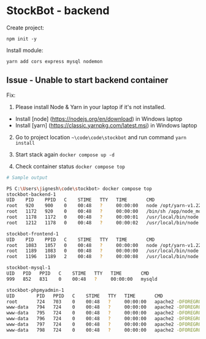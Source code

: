 # StockBot - backend

Create project:

`npm init -y`

Install module:

`yarn add cors express mysql nodemon`

## Issue - Unable to start backend container
Fix:

1. Please install Node & Yarn in your laptop if it's not installed.

- Install [node] (https://nodejs.org/en/download) in Windows laptop
- Install [yarn] (https://classic.yarnpkg.com/latest.msi) in Windows laptop

2. Go to project location `~\code\code\stockbot` and run command `yarn install`

3. Start stack again `docker compose up -d`

4. Check container status `docker compose top`

```bash
# Sample output 

PS C:\Users\jignesh\code\stockbot> docker compose top
stockbot-backend-1
UID    PID    PPID   C    STIME   TTY   TIME       CMD
root   920    900    0    00:48   ?     00:00:00   node /opt/yarn-v1.22.5/bin/yarn.js start
root   1172   920    0    00:48   ?     00:00:00   /bin/sh /app/node_modules/.bin/nodemon index.js
root   1178   1172   0    00:48   ?     00:00:01   /usr/local/bin/node /app/node_modules/.bin/../nodemon/bin/nodemon.js index.js
root   1212   1178   0    00:48   ?     00:00:02   /usr/local/bin/node index.js

stockbot-frontend-1
UID    PID    PPID   C    STIME   TTY   TIME       CMD
root   1083   1057   0    00:48   ?     00:00:00   node /opt/yarn-v1.22.5/bin/yarn.js start
root   1189   1083   0    00:48   ?     00:00:00   /usr/local/bin/node /app/node_modules/.bin/react-scripts start
root   1196   1189   2    00:48   ?     00:00:08   /usr/local/bin/node /app/node_modules/react-scripts/scripts/start.js

stockbot-mysql-1
UID   PID   PPID   C    STIME   TTY   TIME       CMD
999   852   831    0    00:48   ?     00:00:00   mysqld

stockbot-phpmyadmin-1
UID        PID   PPID   C    STIME   TTY   TIME       CMD
root       724   703    0    00:48   ?     00:00:00   apache2 -DFOREGROUND
www-data   794   724    0    00:48   ?     00:00:00   apache2 -DFOREGROUND
www-data   795   724    0    00:48   ?     00:00:00   apache2 -DFOREGROUND
www-data   796   724    0    00:48   ?     00:00:00   apache2 -DFOREGROUND
www-data   797   724    0    00:48   ?     00:00:00   apache2 -DFOREGROUND
www-data   798   724    0    00:48   ?     00:00:00   apache2 -DFOREGROUND

```